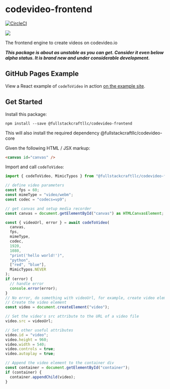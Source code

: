 # codevideo-frontend

[![CircleCI](https://dl.circleci.com/status-badge/img/gh/codevideo/codevideo-frontend/tree/main.svg?style=svg)](https://dl.circleci.com/status-badge/redirect/gh/codevideo/codevideo-frontend/tree/main)

<img src="https://img.shields.io/npm/v/@fullstackcraftllc/codevideo-frontend"/>

The frontend engine to create videos on codevideo.io

**_This package is about as unstable as you can get. Consider it even below alpha status. It is brand new and under considerable development._**

## GitHub Pages Example

View a React example of `codeToVideo` in action [on the example site](https://codevideo.github.io/codevideo-frontend).

## Get Started

Install this package:

```shell
npm install --save @fullstackcraftllc/codevideo-frontend
```

This will also install the required dependency @fullstackcraftllc/codevideo-core

Given the following HTML / JSX markup:

```html
<canvas id="canvas" />
```

Import and call `codeToVideo`:

```ts
import { codeToVideo, MimicTypos } from "@fullstackcraftllc/codevideo-frontend";

// define video parameters
const fps = 60;
const mimeType = "video/webm";
const codec = "codecs=vp9";

// get canvas and setup media recorder
const canvas = document.getElementById("canvas") as HTMLCanvasElement;

const { videoUrl, error } = await codeToVideo(
  canvas,
  fps,
  mimeType,
  codec,
  1920,
  1080,
  "print('hello world!')",
  "python",
  ["red", "blue"],
  MimicTypos.NEVER
);
if (error) {
  // handle error
  console.error(error);
}
// No error, do something with videoUrl, for example, create video element, set its source, and append it to container
// Create the video element
const video = document.createElement("video");

// Set the video's src attribute to the URL of a video file
video.src = videoUrl;

// Set other useful attributes
video.id = "video";
video.height = 960;
video.width = 540;
video.controls = true;
video.autoplay = true;

// Append the video element to the container div
const container = document.getElementById("container");
if (container) {
  container.appendChild(video);
}
```
